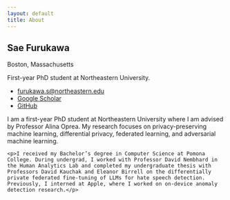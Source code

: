 ```yaml
---
layout: default
title: About
---
```


<!-- hide the big page title on home -->
<style>.page-title{display:none}</style>

<div class="home-grid">
  <aside class="home-aside">
    <h2 class="site-name">Sae Furukawa</h2>
    <div class="location">Boston, Massachusetts</div>
    <p class="desc">First-year PhD student at Northeastern University.</p>
    <ul class="meta">
      <li><a href="mailto:furukawa.s@northeastern.edu">furukawa.s@northeastern.edu</a></li>
      <li><a href="https://scholar.google.com/" target="_blank" rel="noopener">Google Scholar</a></li>
      <li><a href="https://github.com/Saefurukawa" target="_blank" rel="noopener">GitHub</a></li>
    </ul>
  </aside>

  <main class="home-content">
    <p>I am a first-year PhD student at Northeastern University where I am advised by Professor Alina Oprea. My research focuses on privacy-preserving machine learning, differential privacy, federated learning, and adversarial machine learning.</p>

    <p>I received my Bachelor’s degree in Computer Science at Pomona College. During undergrad, I worked with Professor David Nembhard in the Human Analytics Lab and completed my undergraduate thesis with Professors David Kauchak and Eleanor Birrell on the differentially private federated fine-tuning of LLMs for hate speech detection. Previously, I interned at Apple, where I worked on on-device anomaly detection research.</p>
  </main>
</div>
